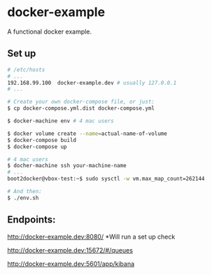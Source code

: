 # docker-example

A functional docker example.

## Set up

```bash
# /etc/hosts
# ...
192.168.99.100  docker-example.dev # usually 127.0.0.1
# ...
```

```bash
# Create your own docker-compose file, or just:
$ cp docker-compose.yml.dist docker-compose.yml
```

```bash
$ docker-machine env # 4 mac users
```

```bash
$ docker volume create --name=actual-name-of-volume
$ docker-compose build
$ docker-compose up
```

```bash
# 4 mac users
$ docher-machine ssh your-machine-name
# ...
boot2docker@vbox-test:~$ sudo sysctl -w vm.max_map_count=262144
```

```bash
# And then:
$ ./env.sh
```

## Endpoints:

http://docker-example.dev:8080/ *Will run a set up check

http://docker-example.dev:15672/#/queues

http://docker-example.dev:5601/app/kibana
